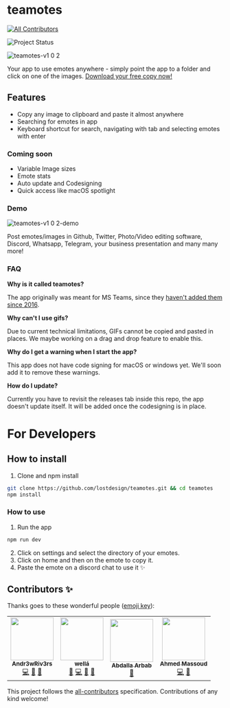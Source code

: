 # teamotes
<!-- ALL-CONTRIBUTORS-BADGE:START - Do not remove or modify this section -->
[![All Contributors](https://img.shields.io/badge/all_contributors-4-orange.svg?style=flat-square)](#contributors-)
<!-- ALL-CONTRIBUTORS-BADGE:END -->
![Project Status](https://img.shields.io/badge/🏷-v1.0.4-green)

![teamotes-v1 0 2](https://user-images.githubusercontent.com/5164617/90266303-0e7e5180-de54-11ea-98ad-ae8abdcdbf53.gif)

Your app to use emotes anywhere - simply point the app to a folder and click on one of the images. [Download your free copy now!](https://github.com/lostdesign/teamotes/releases)

## Features
- Copy any image to clipboard and paste it almost anywhere
- Searching for emotes in app
- Keyboard shortcut for search, navigating with tab and selecting emotes with enter

### Coming soon
- Variable Image sizes
- Emote stats
- Auto update and Codesigning
- Quick access like macOS spotlight

### Demo
![teamotes-v1 0 2-demo](https://user-images.githubusercontent.com/5164617/90267087-594c9900-de55-11ea-83c2-9282ac7b7e4a.gif)

Post emotes/images in Github, Twitter, Photo/Video editing software, Discord, Whatsapp, Telegram, your business presentation and many many more!

### FAQ
**Why is it called teamotes?**

The app originally was meant for MS Teams, since they [haven't added them since 2016](https://microsoftteams.uservoice.com/forums/555103-public/suggestions/16934329-allow-adding-custom-emoji-memes-gifs-reactions).

**Why can't I use gifs?**

Due to current technical limitations, GIFs cannot be copied and pasted in places. We maybe working on a drag and drop feature to enable this.

**Why do I get a warning when I start the app?**

This app does not have code signing for macOS or windows yet. We'll soon add it to remove these warnings.

**How do I update?**

Currently you have to revisit the releases tab inside this repo, the app doesn't update itself. It will be added once the codesigning is in place.

# For Developers
## How to install
1. Clone and npm install
```bash
git clone https://github.com/lostdesign/teamotes.git && cd teamotes
npm install
```
### How to use
1. Run the app
```bash
npm run dev
```
2. Click on settings and select the directory of your emotes.
3. Click on home and then on the emote to copy it.
4. Paste the emote on a discord chat to use it :sparkles:

## Contributors ✨

Thanks goes to these wonderful people ([emoji key](https://allcontributors.org/docs/en/emoji-key)):

<!-- ALL-CONTRIBUTORS-LIST:START - Do not remove or modify this section -->
<!-- prettier-ignore-start -->
<!-- markdownlint-disable -->
<table>
  <tr>
    <td align="center"><a href="https://poisonapple.dev"><img src="https://avatars3.githubusercontent.com/u/20525464?v=4" width="100px;" alt=""/><br /><sub><b>Andr3wRiv3rs</b></sub></a><br /><a href="https://github.com/lostdesign/teamotes/commits?author=Andr3wRiv3rs" title="Code">💻</a> <a href="#design-Andr3wRiv3rs" title="Design">🎨</a> <a href="#ideas-Andr3wRiv3rs" title="Ideas, Planning, & Feedback">🤔</a></td>
    <td align="center"><a href="https://lost.design"><img src="https://avatars0.githubusercontent.com/u/5164617?v=4" width="100px;" alt=""/><br /><sub><b>wellá</b></sub></a><br /><a href="#maintenance-lostdesign" title="Maintenance">🚧</a> <a href="https://github.com/lostdesign/teamotes/commits?author=lostdesign" title="Code">💻</a> <a href="#design-lostdesign" title="Design">🎨</a> <a href="#ideas-lostdesign" title="Ideas, Planning, & Feedback">🤔</a></td>
    <td align="center"><a href="https://abdalla.js.org"><img src="https://avatars3.githubusercontent.com/u/18303390?v=4" width="100px;" alt=""/><br /><sub><b>Abdalla Arbab</b></sub></a><br /><a href="https://github.com/lostdesign/teamotes/commits?author=the94air" title="Documentation">📖</a></td>
    <td align="center"><a href="https://github.com/ahmedwalid05"><img src="https://avatars1.githubusercontent.com/u/9282818?v=4" width="100px;" alt=""/><br /><sub><b>Ahmed Massoud</b></sub></a><br /><a href="https://github.com/lostdesign/teamotes/commits?author=ahmedwalid05" title="Code">💻</a> <a href="#ideas-ahmedwalid05" title="Ideas, Planning, & Feedback">🤔</a></td>
  </tr>
</table>

<!-- markdownlint-enable -->
<!-- prettier-ignore-end -->
<!-- ALL-CONTRIBUTORS-LIST:END -->

This project follows the [all-contributors](https://github.com/all-contributors/all-contributors) specification. Contributions of any kind welcome!